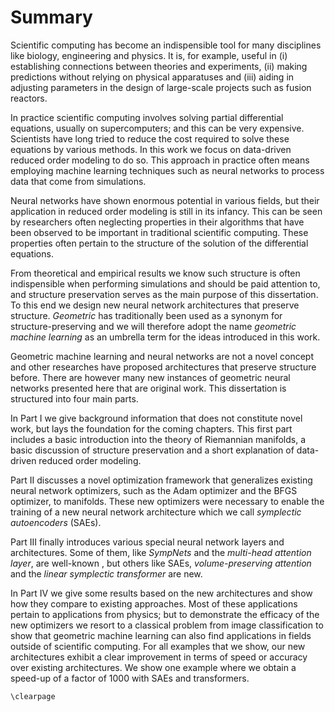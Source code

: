 # Summary

Scientific computing has become an indispensible tool for many disciplines like biology, engineering and physics. It is, for example, useful in (i) establishing connections between theories and experiments, (ii) making predictions without relying on physical apparatuses and (iii) aiding in adjusting parameters in the design of large-scale projects such as fusion reactors. 

In practice scientific computing involves solving partial differential equations, usually on supercomputers; and this can be very expensive. Scientists have long tried to reduce the cost required to solve these equations by various methods. In this work we focus on data-driven reduced order modeling to do so. This approach in practice often means employing machine learning techniques such as neural networks to process data that come from simulations.

Neural networks have shown enormous potential in various fields, but their application in reduced order modeling is still in its infancy. This can be seen by researchers often neglecting properties in their algorithms that have been observed to be important in traditional scientific computing. These properties often pertain to the structure of the solution of the differential equations.

From theoretical and empirical results we know such structure is often indispensible when performing simulations and should be paid attention to, and structure preservation serves as the main purpose of this dissertation. To this end we design new neural network architectures that preserve structure. *Geometric* has traditionally been used as a synonym for structure-preserving and we will therefore adopt the name *geometric machine learning* as an umbrella term for the ideas introduced in this work. 

Geometric machine learning and neural networks are not a novel concept and other researches have proposed architectures that preserve structure before. There are however many new instances of geometric neural networks presented here that are original work. This dissertation is structured into four main parts.

In Part I we give background information that does not constitute novel work, but lays the foundation for the coming chapters. This first part includes a basic introduction into the theory of Riemannian manifolds, a basic discussion of structure preservation and a short explanation of data-driven reduced order modeling.

Part II discusses a novel optimization framework that generalizes existing neural network optimizers, such as the Adam optimizer and the BFGS optimizer, to manifolds. These new optimizers were necessary to enable the training of a new neural network architecture which we call *symplectic autoencoders* (SAEs).

Part III finally introduces various special neural network layers and architectures. Some of them, like *SympNets* and the *multi-head attention layer*, are well-known , but others like SAEs, *volume-preserving attention* and the *linear symplectic transformer* are new.

In Part IV we give some results based on the new architectures and show how they compare to existing approaches. Most of these applications pertain to applications from physics; but to demonstrate the efficacy of the new optimizers we resort to a classical problem from image classification to show that geometric machine learning can also find applications in fields outside of scientific computing. For all examples that we show, our new architectures exhibit a clear improvement in terms of speed or accuracy over existing architectures. We show one example where we obtain a speed-up of a factor of 1000 with SAEs and transformers.

```@raw latex
\clearpage
```